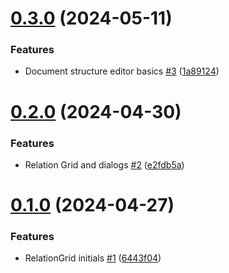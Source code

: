 # [0.3.0](https://github.com/EncyclopediaGalactica/FrontEnd/compare/0.2.0...0.3.0) (2024-05-11)


### Features

* Document structure editor basics [#3](https://github.com/EncyclopediaGalactica/FrontEnd/issues/3) ([1a89124](https://github.com/EncyclopediaGalactica/FrontEnd/commit/1a8912489fa2a991470465d4caf4efd230361da3))

# [0.2.0](https://github.com/EncyclopediaGalactica/FrontEnd/compare/0.1.0...0.2.0) (2024-04-30)


### Features

* Relation Grid and dialogs [#2](https://github.com/EncyclopediaGalactica/FrontEnd/issues/2) ([e2fdb5a](https://github.com/EncyclopediaGalactica/FrontEnd/commit/e2fdb5a98a1c2875916dc4d1242754d62052d3fb))

# [0.1.0](https://github.com/EncyclopediaGalactica/FrontEnd/compare/0.0.0...0.1.0) (2024-04-27)


### Features

* RelationGrid initials [#1](https://github.com/EncyclopediaGalactica/FrontEnd/issues/1) ([6443f04](https://github.com/EncyclopediaGalactica/FrontEnd/commit/6443f04a4328ea33abb744f8e4d10b0e757bca55))
